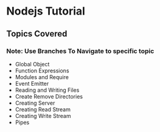 # Nodejs Tutorial

## Topics Covered
### Note: Use Branches To Navigate to specific topic

- Global Object
- Function Expressions
- Modules and Require
- Event Emitter
- Reading and Writing Files
- Create Remove Directories
- Creating Server
- Creating Read Stream
- Creating Write Stream
- Pipes
